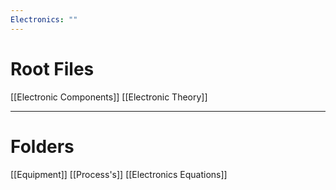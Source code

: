 ```yaml
---
Electronics: ""
---
```

# Root Files

[[Electronic Components]]
[[Electronic Theory]]

---

# Folders

[[Equipment]]
[[Process's]]
[[Electronics Equations]]

